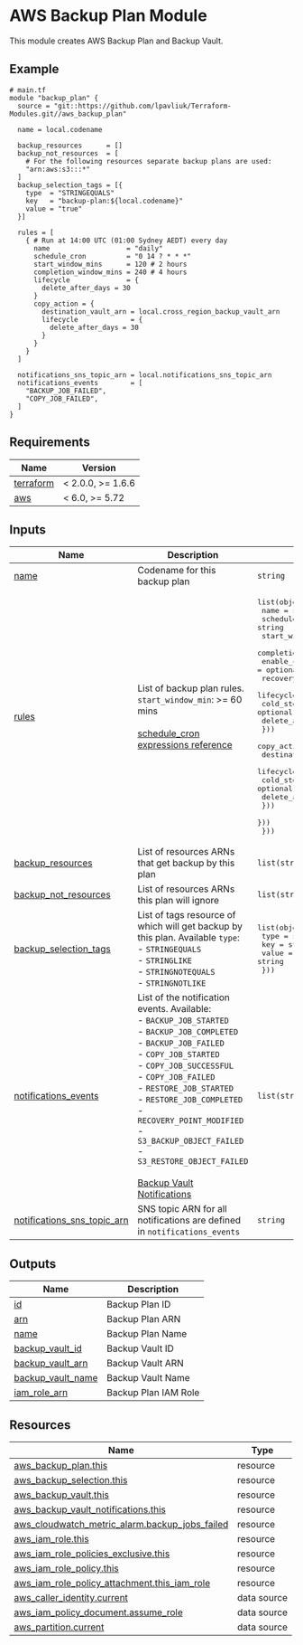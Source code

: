# AWS Backup Plan Module

This module creates AWS Backup Plan and Backup Vault.

<!-- Next block is generated by terraform-docs following .terraform-docs.yml config -->
<!-- BEGIN_TF_DOCS -->
## Example

```hcl
# main.tf
module "backup_plan" {
  source = "git::https://github.com/lpavliuk/Terraform-Modules.git//aws_backup_plan"

  name = local.codename

  backup_resources      = []
  backup_not_resources  = [
    # For the following resources separate backup plans are used:
    "arn:aws:s3:::*"
  ]
  backup_selection_tags = [{
    type  = "STRINGEQUALS"
    key   = "backup-plan:${local.codename}"
    value = "true"
  }]

  rules = [
    { # Run at 14:00 UTC (01:00 Sydney AEDT) every day
      name                   = "daily"
      schedule_cron          = "0 14 ? * * *"
      start_window_mins      = 120 # 2 hours
      completion_window_mins = 240 # 4 hours
      lifecycle              = {
        delete_after_days = 30
      }
      copy_action = {
        destination_vault_arn = local.cross_region_backup_vault_arn
        lifecycle             = {
          delete_after_days = 30
        }
      }
    }
  ]

  notifications_sns_topic_arn = local.notifications_sns_topic_arn
  notifications_events        = [
    "BACKUP_JOB_FAILED",
    "COPY_JOB_FAILED",
  ]
}
```

## Requirements

| Name | Version |
|------|---------|
| <a name="requirement_terraform"></a> [terraform](#requirement\_terraform) | < 2.0.0, >= 1.6.6 |
| <a name="requirement_aws"></a> [aws](#requirement\_aws) | < 6.0, >= 5.72 |

## Inputs

| Name | Description | Type | Default | Required |
|------|-------------|------|---------|:--------:|
| <a name="input_name"></a> [name](#input\_name) | Codename for this backup plan | `string` | n/a | yes |
| <a name="input_rules"></a> [rules](#input\_rules) | List of backup plan rules.<br/>`start_window_min`: >= 60 mins<br/><br/>[schedule\_cron expressions reference](https://docs.aws.amazon.com/eventbridge/latest/userguide/eb-cron-expressions.html) | <pre>list(object({<br/>    name                     = string<br/>    schedule_cron            = string<br/>    start_window_mins        = optional(string)<br/>    completion_window_mins   = optional(string)<br/>    enable_continuous_backup = optional(string)<br/>    recovery_point_tags      = optional(map(string))<br/>    lifecycle                = optional(object({<br/>      cold_storage_after_days = optional(number)<br/>      delete_after_days       = optional(number)<br/>    }))<br/>    copy_action              = optional(object({<br/>      destination_vault_arn = string<br/>      lifecycle             = optional(object({<br/>        cold_storage_after_days = optional(number)<br/>        delete_after_days       = optional(number)<br/>      }))<br/>    }))<br/>  }))</pre> | n/a | yes |
| <a name="input_backup_resources"></a> [backup\_resources](#input\_backup\_resources) | List of resources ARNs that get backup by this plan | `list(string)` | `[]` | no |
| <a name="input_backup_not_resources"></a> [backup\_not\_resources](#input\_backup\_not\_resources) | List of resources ARNs this plan will ignore | `list(string)` | `[]` | no |
| <a name="input_backup_selection_tags"></a> [backup\_selection\_tags](#input\_backup\_selection\_tags) | List of tags resource of which will get backup by this plan. Available `type`:<br/>  - `STRINGEQUALS`<br/>  - `STRINGLIKE`<br/>  - `STRINGNOTEQUALS`<br/>  - `STRINGNOTLIKE` | <pre>list(object({<br/>    type  = string<br/>    key   = string<br/>    value = string<br/>  }))</pre> | `[]` | no |
| <a name="input_notifications_events"></a> [notifications\_events](#input\_notifications\_events) | List of the notification events. Available:<br/>  - `BACKUP_JOB_STARTED`<br/>  - `BACKUP_JOB_COMPLETED`<br/>  - `BACKUP_JOB_FAILED`<br/>  - `COPY_JOB_STARTED`<br/>  - `COPY_JOB_SUCCESSFUL`<br/>  - `COPY_JOB_FAILED`<br/>  - `RESTORE_JOB_STARTED`<br/>  - `RESTORE_JOB_COMPLETED`<br/>  - `RECOVERY_POINT_MODIFIED`<br/>  - `S3_BACKUP_OBJECT_FAILED`<br/>  - `S3_RESTORE_OBJECT_FAILED`<br/><br/>[Backup Vault Notifications](https://docs.aws.amazon.com/aws-backup/latest/devguide/backup-notifications.html#backup-notifications-section) | `list(string)` | `[]` | no |
| <a name="input_notifications_sns_topic_arn"></a> [notifications\_sns\_topic\_arn](#input\_notifications\_sns\_topic\_arn) | SNS topic ARN for all notifications are defined in `notifications_events` | `string` | `""` | no |

## Outputs

| Name | Description |
|------|-------------|
| <a name="output_id"></a> [id](#output\_id) | Backup Plan ID |
| <a name="output_arn"></a> [arn](#output\_arn) | Backup Plan ARN |
| <a name="output_name"></a> [name](#output\_name) | Backup Plan Name |
| <a name="output_backup_vault_id"></a> [backup\_vault\_id](#output\_backup\_vault\_id) | Backup Vault ID |
| <a name="output_backup_vault_arn"></a> [backup\_vault\_arn](#output\_backup\_vault\_arn) | Backup Vault ARN |
| <a name="output_backup_vault_name"></a> [backup\_vault\_name](#output\_backup\_vault\_name) | Backup Vault Name |
| <a name="output_iam_role_arn"></a> [iam\_role\_arn](#output\_iam\_role\_arn) | Backup Plan IAM Role |

## Resources

| Name | Type |
|------|------|
| [aws_backup_plan.this](https://registry.terraform.io/providers/hashicorp/aws/latest/docs/resources/backup_plan) | resource |
| [aws_backup_selection.this](https://registry.terraform.io/providers/hashicorp/aws/latest/docs/resources/backup_selection) | resource |
| [aws_backup_vault.this](https://registry.terraform.io/providers/hashicorp/aws/latest/docs/resources/backup_vault) | resource |
| [aws_backup_vault_notifications.this](https://registry.terraform.io/providers/hashicorp/aws/latest/docs/resources/backup_vault_notifications) | resource |
| [aws_cloudwatch_metric_alarm.backup_jobs_failed](https://registry.terraform.io/providers/hashicorp/aws/latest/docs/resources/cloudwatch_metric_alarm) | resource |
| [aws_iam_role.this](https://registry.terraform.io/providers/hashicorp/aws/latest/docs/resources/iam_role) | resource |
| [aws_iam_role_policies_exclusive.this](https://registry.terraform.io/providers/hashicorp/aws/latest/docs/resources/iam_role_policies_exclusive) | resource |
| [aws_iam_role_policy.this](https://registry.terraform.io/providers/hashicorp/aws/latest/docs/resources/iam_role_policy) | resource |
| [aws_iam_role_policy_attachment.this_iam_role](https://registry.terraform.io/providers/hashicorp/aws/latest/docs/resources/iam_role_policy_attachment) | resource |
| [aws_caller_identity.current](https://registry.terraform.io/providers/hashicorp/aws/latest/docs/data-sources/caller_identity) | data source |
| [aws_iam_policy_document.assume_role](https://registry.terraform.io/providers/hashicorp/aws/latest/docs/data-sources/iam_policy_document) | data source |
| [aws_partition.current](https://registry.terraform.io/providers/hashicorp/aws/latest/docs/data-sources/partition) | data source |
<!-- END_TF_DOCS -->